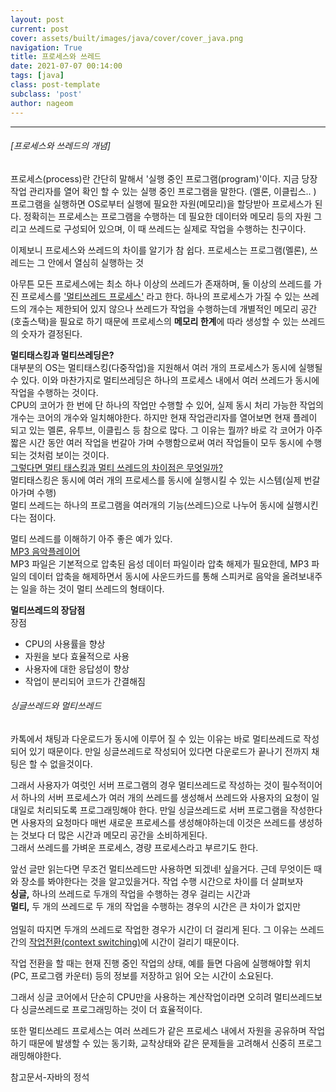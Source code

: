 ```yaml
---
layout: post
current: post
cover: assets/built/images/java/cover/cover_java.png
navigation: True
title: 프로세스와 쓰레드 
date: 2021-07-07 00:14:00
tags: [java]
class: post-template
subclass: 'post'
author: nageom
---
```

***
<h6>[프로세스와 쓰레드의 개념]</h6>
프로세스(process)란 간단히 말해서 '실행 중인 프로그램(program)'이다.
지금 당장 작업 관리자를 열어 확인 할 수 있는 실행 중인 프로그램을 말한다. (멜론, 이클립스.. )<br>
프로그램을 실행하면 OS로부터 실행에 필요한 자원(메모리)을 할당받아 프로세스가 된다. 
정확히는 프로세스는 프로그램을 수행하는 데 필요한 데이터와 메모리 등의 자원 그리고 
쓰레드로 구성되어 있으며, 이 때 쓰레드는 실제로 작업을 수행하는 친구이다. 

이제보니 프로세스와 쓰레드의 차이를 알기가 참 쉽다. 
프로세스는 프로그램(멜론), 쓰레드는 그 안에서 열심히 실행하는 것 

아무튼 모든 프로세스에는 최소 하나 이상의 쓰레드가 존재하며, 둘 이상의 쓰레드를 가진 프로세스를 <U>'멀티쓰레드 프로세스'</U> 라고 한다.
하나의 프로세스가 가질 수 있는 쓰레드의 개수는 제한되어 있지 않으나 쓰레드가 작업을
수행하는데 개별적인 메모리 공간(호출스택)을 필요로 하기 때문에 프로세스의 **메모리 한계**에 따라 생성할 수 있는 쓰레드의 숫자가 결정된다. 

**멀티태스킹과 멀티쓰레딩은?** <br>
대부분의 OS는 멀티태스킹(다중작업)을 지원해서 여러 개의 프로세스가 동시에 실행될 수 있다. 
이와 마찬가지로 멀티쓰레딩은 하나의 프로세스 내에서 여러 쓰레드가 동시에 작업을 수행하는 것이다. 
<br>
CPU의 코어가 한 번에 단 하나의 작업만 수행할 수 있어, 실제 동시 처리 가능한 작업의 개수는 코어의 개수와 일치해야한다.
하지만 현재 작업관리자를 열어보면 현재 플레이 되고 있는 멜론, 유투브, 이클립스 등 참으로 많다.
그 이유는 뭘까? 바로 각 코어가 아주 짧은 시간 동안 여러 작업을 번갈아 가며 수행함으로써 여러 작업들이 모두 동시에 수행되는 것처럼 보이는 것이다.
<br>
<U>그렇다면 멀티 태스킹과 멀티 쓰레드의 차이점은 무엇일까?</U><br>
멀티태스킹은 동시에 여러 개의 프로세스를 동시에 실행시킬 수 있는 시스템(실제 번갈아가며 수행)<br>
멀티 쓰레드는 하나의 프로그램을 여러개의 기능(쓰레드)으로 나누어 동시에 실행시킨다는 점이다. <br>

멀티 쓰레드를 이해하기 아주 좋은 예가 있다.<br>
<U>MP3 음악플레이어</U><br>
MP3 파일은 기본적으로 압축된 음성 데이터 파일이라 압축 해제가 필요한데,
MP3 파일의 데이터 압축을 해제하면서
동시에 사운드카드를 통해 스피커로 음악을 올려보내주는 일을 하는 것이 멀티 쓰레드의 형태이다. 

**멀티쓰레드의 장담점**<br>
장점<br>
- CPU의 사용률을 향상<br>
- 자원을 보다 효율적으로 사용<br>
- 사용자에 대한 응답성이 향상<br>
- 작업이 분리되어 코드가 간결해짐 <br>

<h6>싱글쓰레드와 멀티쓰레드</h6>
카톡에서 채팅과 다운로드가 동시에 이루어 질 수 있는 이유는 바로 멀티쓰레드로 작성되어 있기 때문이다. 
만일 싱글쓰레드로 작성되어 있다면 다운로드가 끝나기 전까지 채팅은 할 수 없을것이다. 

그래서 사용자가 여럿인 서버 프로그램의 경우 멀티쓰레드로 작성하는 것이 필수적이어서 
하나의 서버 프로세스가 여러 개의 쓰레드를 생성해서 쓰레드와 사용자의 요청이 일대일로 처리되도록 프로그래밍해야 한다. 
만일 싱글쓰레드로 서버 프로그램을 작성한다면 사용자의 요청마다 매번 새로운 프로세스를 생성해야하는데
이것은 쓰레드를 생성하는 것보다 더 많은 시간과 메모리 공간을 소비하게된다. <br>
그래서 쓰레드를 가벼운 프로세스, 경량 프로세스라고 부르기도 한다.<br>

앞선 글만 읽는다면 무조건 멀티쓰레드만 사용하면 되겠네! 싶을거다. 근데 무엇이든 때와 장소를 봐야한다는 것을 알고있을거다. 
작업 수행 시간으로 차이를 더 살펴보자 <br>
**싱글,** 하나의 쓰레드로 두개의 작업을 수행하는 경우 걸리는 시간과 <br>
**멀티,** 두 개의 쓰레드로 두 개의 작업을 수행하는 경우의 시간은 큰 차이가 없지만 <br><br>
엄밀히 따지면 두개의 쓰레드로 작업한 경우가 시간이 더 걸리게 된다.
그 이유는 쓰레드간의 <U>작업전환(context switching)</U>에 시간이 걸리기 때문이다. <br>

작업 전환을 할 때는 현재 진행 중인 작업의 상태, 예를 들면 다음에 실행해야할 위치(PC, 프로그램 카운터) 등의 정보를 저장하고 읽어 오는 시간이 소요된다. 

그래서 싱글 코어에서 단순히 CPU만을 사용하는 계산작업이라면 오히려 멀티쓰레드보다 싱글쓰레드로 프로그래밍하는 것이 더 효율적이다. <br>

또한 멀티쓰레드 프로세스는 여러 쓰레드가 같은 프로세스 내에서 자원을 공유하며 작업하기 때문에 발생할 수 있는 동기화, 교착상태와 
같은 문제들을 고려해서 신중히 프로그래밍해야한다. 



참고문서-자바의 정석



 




 
